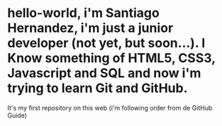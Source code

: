 # hello-world, i'm Santiago Hernandez, i'm just a junior developer (not yet, but soon...). I Know something of HTML5, CSS3, Javascript and SQL and now i'm trying to learn Git and GitHub.
It's my first repository on this web (i'm following order from de GitHub Guide)

